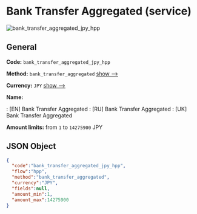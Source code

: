 
# Bank Transfer Aggregated (service) 
![bank_transfer_aggregated_jpy_hpp](https://static.openfintech.io/payment_methods/bank_transfer_aggregated_jpy_hpp/logo.svg?w=400&c=v0.59.26#w200)  

## General 
 
**Code:** `bank_transfer_aggregated_jpy_hpp` 
 
**Method:** `bank_transfer_aggregated` 
 [show -->](/payment-methods/bank_transfer_aggregated/) 
 
**Currency:** `JPY` [show -->](/currencies/JPY/) 
 
**Name:** 
 
:	[EN] Bank Transfer Aggregated 
:	[RU] Bank Transfer Aggregated 
:	[UK] Bank Transfer Aggregated 
 
**Amount limits:** from `1` to `14275900` JPY 

## JSON Object 

```json
{
  "code":"bank_transfer_aggregated_jpy_hpp",
  "flow":"hpp",
  "method":"bank_transfer_aggregated",
  "currency":"JPY",
  "fields":null,
  "amount_min":1,
  "amount_max":14275900
}
```  
